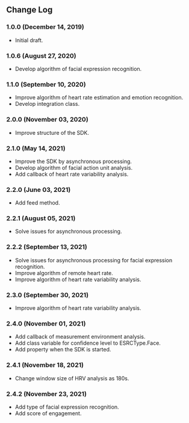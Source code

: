 ## Change Log

### 1.0.0 (December 14, 2019)
- Initial draft.

### 1.0.6 (August 27, 2020)
- Develop algorithm of facial expression recognition.

### 1.1.0 (September 10, 2020)
- Improve algorithm of heart rate estimation and emotion recognition.
- Develop integration class.

### 2.0.0 (November 03, 2020)
- Improve structure of the SDK.

### 2.1.0 (May 14, 2021)
- Improve the SDK by asynchronous processing.
- Develop algorithm of facial action unit analysis.
- Add callback of heart rate variability analysis.

### 2.2.0 (June 03, 2021)
- Add feed method.

### 2.2.1 (August 05, 2021)
- Solve issues for asynchronous processing.

### 2.2.2 (September 13, 2021)
 - Solve issues for asynchronous processing for facial expression recognition.
 - Improve algorithm of remote heart rate.
 - Improve algorithm of heart rate variability analysis.
 
### 2.3.0 (September 30, 2021)
 - Improve algorithm of heart rate variability analysis.

### 2.4.0 (November 01, 2021)
 - Add callback of measurement environment analysis.
 - Add class variable for confidence level to ESRCType.Face.
 - Add property when the SDK is started.

### 2.4.1 (November 18, 2021)
 - Change window size of HRV analysis as 180s.

### 2.4.2 (November 23, 2021)
 - Add type of facial expression recognition.
 - Add score of engagement.